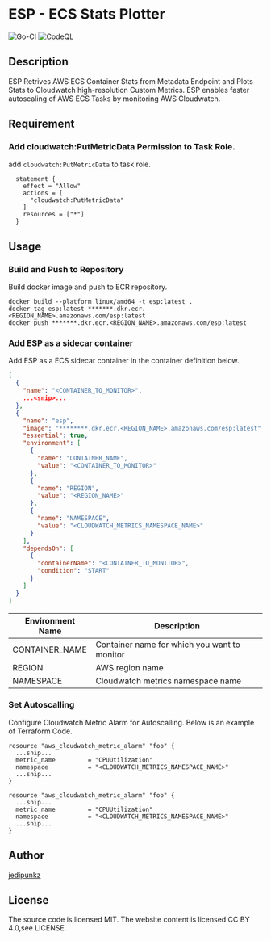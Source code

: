 # ESP - ECS Stats Plotter

![Go-CI](https://github.com/jedipunkz/esp/workflows/Go-CI/badge.svg)
![CodeQL](https://github.com/jedipunkz/esp/workflows/CodeQL/badge.svg)

## Description

ESP Retrives AWS ECS Container Stats from Metadata Endpoint and Plots Stats to Cloudwatch high-resolution Custom Metrics.
ESP enables faster autoscaling of AWS ECS Tasks by monitoring AWS Cloudwatch.

## Requirement

### Add cloudwatch:PutMetricData Permission to Task Role.

add `cloudwatch:PutMetricData` to task role.

```hcl
  statement {
    effect = "Allow"
    actions = [
      "cloudwatch:PutMetricData"
    ]
    resources = ["*"]
  }
```

## Usage

### Build and Push to Repository

Build docker image and push to ECR repository.

```shell
docker build --platform linux/amd64 -t esp:latest .
docker tag esp:latest *******.dkr.ecr.<REGION_NAME>.amazonaws.com/esp:latest
docker push *******.dkr.ecr.<REGION_NAME>.amazonaws.com/esp:latest
```

### Add ESP as a sidecar container

Add ESP as a ECS sidecar container in the container definition below.

```json
[
  {
    "name": "<CONTAINER_TO_MONITOR>",
    ...<snip>...
  },
  {
    "name": "esp",
    "image": "********.dkr.ecr.<REGION_NAME>.amazonaws.com/esp:latest",
    "essential": true,
    "environment": [
      {
        "name": "CONTAINER_NAME",
        "value": "<CONTAINER_TO_MONITOR>"
      },
      {
        "name": "REGION",
        "value": "<REGION_NAME>"
      },
      {
        "name": "NAMESPACE",
        "value": "<CLOUDWATCH_METRICS_NAMESPACE_NAME>"
      }
    ], 
    "dependsOn": [
      {
        "containerName": "<CONTAINER_TO_MONITOR>",
        "condition": "START"
      }
    ]
  }
]
```

| Environment Name | Description |
|---|---|
| CONTAINER_NAME | Container name for which you want to monitor |
| REGION | AWS region name |
| NAMESPACE | Cloudwatch metrics namespace name |

### Set Autoscalling

Configure Cloudwatch Metric Alarm for Autoscalling. Below is an example of Terraform Code.

```hcl
resource "aws_cloudwatch_metric_alarm" "foo" {
  ...snip...
  metric_name         = "CPUUtilization"
  namespace           = "<CLOUDWATCH_METRICS_NAMESPACE_NAME>"
  ...snip...
}

resource "aws_cloudwatch_metric_alarm" "foo" {
  ...snip...
  metric_name         = "CPUUtilization"
  namespace           = "<CLOUDWATCH_METRICS_NAMESPACE_NAME>"
  ...snip...
}
```

## Author

[jedipunkz](https://twitter.com/jedipunkz)

## License
The source code is licensed MIT. The website content is licensed CC BY 4.0,see LICENSE.
